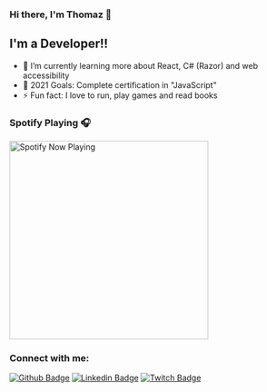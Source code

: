 ### Hi there, I'm Thomaz 👋

## I'm a Developer!!

- 🌱 I’m currently learning more about React, C# (Razor) and web accessibility
- 🥅 2021 Goals: Complete certification in "JavaScript"
- ⚡ Fun fact: I love to run, play games and read books

### Spotify Playing 🎧

[<img src="https://now-playing-thomaz2.vercel.app/now-playing" alt="Spotify Now Playing" width="350" />](https://open.spotify.com/user/thomaz2)

### Connect with me:

[![Github Badge](https://img.shields.io/badge/GitHub-100000?style=for-the-badge&logo=github&logoColor=white&link=https://github.com/LMThomaz)](https://github.com/LMThomaz)
[![Linkedin Badge](https://img.shields.io/badge/LinkedIn-0077B5?style=for-the-badge&logo=linkedin&logoColor=white&link=https://www.linkedin.com/in/leonardo-thomaz/)](https://www.linkedin.com/in/leonardo-thomaz/)
[![Twitch Badge](https://img.shields.io/badge/Twitch-9146FF?style=for-the-badge&logo=twitch&logoColor=white&link=https://www.twitch.tv/llthomaz)](https://www.twitch.tv/llthomaz)

<br />
<br />
